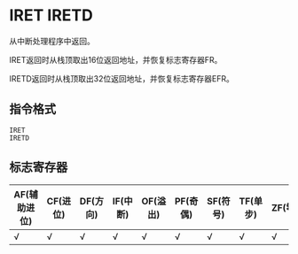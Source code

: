 # IRET IRETD

从中断处理程序中返回。

IRET返回时从栈顶取出16位返回地址，并恢复标志寄存器FR。

IRETD返回时从栈顶取出32位返回地址，并恢复标志寄存器EFR。

## 指令格式
```
IRET
IRETD
```

## 标志寄存器
| AF(辅助进位) | CF(进位) | DF(方向) | IF(中断) | OF(溢出) | PF(奇偶) | SF(符号) | TF(单步) | ZF(零) |
|---|---|---|---|---|---|---|---|---|
| √ | √ | √ | √ | √ | √ | √ | √ | √ |